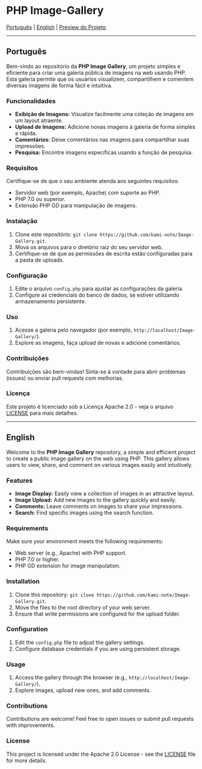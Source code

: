 # PHP Image-Gallery

[Português](#português) | [English](#english) | [Preview do Projeto](http://bit.ly/4a5owba)

---

## Português

Bem-vindo ao repositório da **PHP Image Gallery**, um projeto simples e eficiente para criar uma galeria pública de imagens na web usando PHP. Esta galeria permite que os usuários visualizem, compartilhem e comentem diversas imagens de forma fácil e intuitiva.

### Funcionalidades

- **Exibição de Imagens:** Visualize facilmente uma coleção de imagens em um layout atraente.
- **Upload de Imagens:** Adicione novas imagens à galeria de forma simples e rápida.
- **Comentários:** Deixe comentários nas imagens para compartilhar suas impressões.
- **Pesquisa:** Encontre imagens específicas usando a função de pesquisa.

### Requisitos

Certifique-se de que o seu ambiente atenda aos seguintes requisitos:

- Servidor web (por exemplo, Apache) com suporte ao PHP.
- PHP 7.0 ou superior.
- Extensão PHP GD para manipulação de imagens.

### Instalação

1. Clone este repositório: `git clone https://github.com/kami-note/Image-Gallery.git`.
2. Mova os arquivos para o diretório raiz do seu servidor web.
3. Certifique-se de que as permissões de escrita estão configuradas para a pasta de uploads.

### Configuração

1. Edite o arquivo `config.php` para ajustar as configurações da galeria.
2. Configure as credenciais do banco de dados, se estiver utilizando armazenamento persistente.

### Uso

1. Acesse a galeria pelo navegador (por exemplo, `http://localhost/Image-Gallery/`).
2. Explore as imagens, faça upload de novas e adicione comentários.

### Contribuições

Contribuições são bem-vindas! Sinta-se à vontade para abrir problemas (issues) ou enviar pull requests com melhorias.

### Licença

Este projeto é licenciado sob a Licença Apache 2.0 - veja o arquivo [LICENSE](LICENSE) para mais detalhes.

---

## English

Welcome to the **PHP Image Gallery** repository, a simple and efficient project to create a public image gallery on the web using PHP. This gallery allows users to view, share, and comment on various images easily and intuitively.

### Features

- **Image Display:** Easily view a collection of images in an attractive layout.
- **Image Upload:** Add new images to the gallery quickly and easily.
- **Comments:** Leave comments on images to share your impressions.
- **Search:** Find specific images using the search function.

### Requirements

Make sure your environment meets the following requirements:

- Web server (e.g., Apache) with PHP support.
- PHP 7.0 or higher.
- PHP GD extension for image manipulation.

### Installation

1. Clone this repository: `git clone https://github.com/kami-note/Image-Gallery.git`.
2. Move the files to the root directory of your web server.
3. Ensure that write permissions are configured for the upload folder.

### Configuration

1. Edit the `config.php` file to adjust the gallery settings.
2. Configure database credentials if you are using persistent storage.

### Usage

1. Access the gallery through the browser (e.g., `http://localhost/Image-Gallery/`).
2. Explore images, upload new ones, and add comments.

### Contributions

Contributions are welcome! Feel free to open issues or submit pull requests with improvements.

### License

This project is licensed under the Apache 2.0 License - see the [LICENSE](LICENSE) file for more details.
